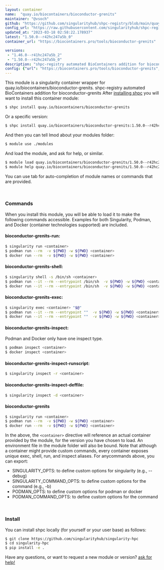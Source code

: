 ```yaml
---
layout: container
name:  "quay.io/biocontainers/bioconductor-grenits"
maintainer: "@vsoch"
github: "https://github.com/singularityhub/shpc-registry/blob/main/quay.io/biocontainers/bioconductor-grenits/container.yaml"
config_url: "https://raw.githubusercontent.com/singularityhub/shpc-registry/main/quay.io/biocontainers/bioconductor-grenits/container.yaml"
updated_at: "2023-03-18 02:58:22.178937"
latest: "1.50.0--r42hc247a5b_0"
container_url: "https://biocontainers.pro/tools/bioconductor-grenits"

versions:
 - "1.46.0--r41hc247a5b_2"
 - "1.50.0--r42hc247a5b_0"
description: "shpc-registry automated BioContainers addition for bioconductor-grenits"
config: {"url": "https://biocontainers.pro/tools/bioconductor-grenits", "maintainer": "@vsoch", "description": "shpc-registry automated BioContainers addition for bioconductor-grenits", "latest": {"1.50.0--r42hc247a5b_0": "sha256:590ef7df5e0222c779b265046f63dae64be3d1f57cdb195e9ba54b63eb6ded7e"}, "tags": {"1.46.0--r41hc247a5b_2": "sha256:9eedd228f06739543da98366fea04072544032ff9b0ed210baa4453acd6e8e12", "1.50.0--r42hc247a5b_0": "sha256:590ef7df5e0222c779b265046f63dae64be3d1f57cdb195e9ba54b63eb6ded7e"}, "docker": "quay.io/biocontainers/bioconductor-grenits"}
---
```


This module is a singularity container wrapper for quay.io/biocontainers/bioconductor-grenits.
shpc-registry automated BioContainers addition for bioconductor-grenits
After [installing shpc](#install) you will want to install this container module:


```bash
$ shpc install quay.io/biocontainers/bioconductor-grenits
```

Or a specific version:

```bash
$ shpc install quay.io/biocontainers/bioconductor-grenits:1.50.0--r42hc247a5b_0
```

And then you can tell lmod about your modules folder:

```bash
$ module use ./modules
```

And load the module, and ask for help, or similar.

```bash
$ module load quay.io/biocontainers/bioconductor-grenits/1.50.0--r42hc247a5b_0
$ module help quay.io/biocontainers/bioconductor-grenits/1.50.0--r42hc247a5b_0
```

You can use tab for auto-completion of module names or commands that are provided.

<br>

### Commands

When you install this module, you will be able to load it to make the following commands accessible.
Examples for both Singularity, Podman, and Docker (container technologies supported) are included.

#### bioconductor-grenits-run:

```bash
$ singularity run <container>
$ podman run --rm  -v ${PWD} -w ${PWD} <container>
$ docker run --rm  -v ${PWD} -w ${PWD} <container>
```

#### bioconductor-grenits-shell:

```bash
$ singularity shell -s /bin/sh <container>
$ podman run --it --rm --entrypoint /bin/sh  -v ${PWD} -w ${PWD} <container>
$ docker run --it --rm --entrypoint /bin/sh  -v ${PWD} -w ${PWD} <container>
```

#### bioconductor-grenits-exec:

```bash
$ singularity exec <container> "$@"
$ podman run --it --rm --entrypoint ""  -v ${PWD} -w ${PWD} <container> "$@"
$ docker run --it --rm --entrypoint ""  -v ${PWD} -w ${PWD} <container> "$@"
```

#### bioconductor-grenits-inspect:

Podman and Docker only have one inspect type.

```bash
$ podman inspect <container>
$ docker inspect <container>
```

#### bioconductor-grenits-inspect-runscript:

```bash
$ singularity inspect -r <container>
```

#### bioconductor-grenits-inspect-deffile:

```bash
$ singularity inspect -d <container>
```



#### bioconductor-grenits

```bash
$ singularity run <container>
$ podman run --rm  -v ${PWD} -w ${PWD} <container>
$ docker run --rm  -v ${PWD} -w ${PWD} <container>
```


In the above, the `<container>` directive will reference an actual container provided
by the module, for the version you have chosen to load. An environment file in the
module folder will also be bound. Note that although a container
might provide custom commands, every container exposes unique exec, shell, run, and
inspect aliases. For anycommands above, you can export:

 - SINGULARITY_OPTS: to define custom options for singularity (e.g., --debug)
 - SINGULARITY_COMMAND_OPTS: to define custom options for the command (e.g., -b)
 - PODMAN_OPTS: to define custom options for podman or docker
 - PODMAN_COMMAND_OPTS: to define custom options for the command

<br>

### Install

You can install shpc locally (for yourself or your user base) as follows:

```bash
$ git clone https://github.com/singularityhub/singularity-hpc
$ cd singularity-hpc
$ pip install -e .
```

Have any questions, or want to request a new module or version? [ask for help!](https://github.com/singularityhub/singularity-hpc/issues)